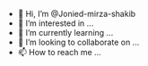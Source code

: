 - 👋 Hi, I’m @Jonied-mirza-shakib
- 👀 I’m interested in ...
- 🌱 I’m currently learning ...
- 💞️ I’m looking to collaborate on ...
- 📫 How to reach me ...

<!---
Jonied-mirza-shakib/Jonied-mirza-shakib is a ✨ special ✨ repository because its `README.md` (this file) appears on your GitHub profile.
You can click the Preview link to take a look at your changes.
--->
